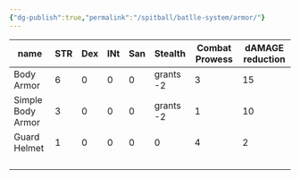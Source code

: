 ```yaml
---
{"dg-publish":true,"permalink":"/spitball/batlle-system/armor/"}
---
```



| name              | STR | Dex | INt | San | Stealth   | Combat Prowess | dAMAGE reduction |
| ----------------- | --- | --- | --- | --- | --------- | -------------- | ---------------- |
| Body Armor        | 6   | 0   | 0   | 0   | grants -2 | 3              | 15               |
| Simple Body Armor | 3   | 0   | 0   | 0   | grants -2 | 1              | 10               |
| Guard Helmet      | 1   | 0   | 0   | 0   | 0         | 4              | 2                |
|                   |     |     |     |     |           |                |                  |
|                   |     |     |     |     |           |                |                  |
|                   |     |     |     |     |           |                |                  |
|                   |     |     |     |     |           |                |                  |
